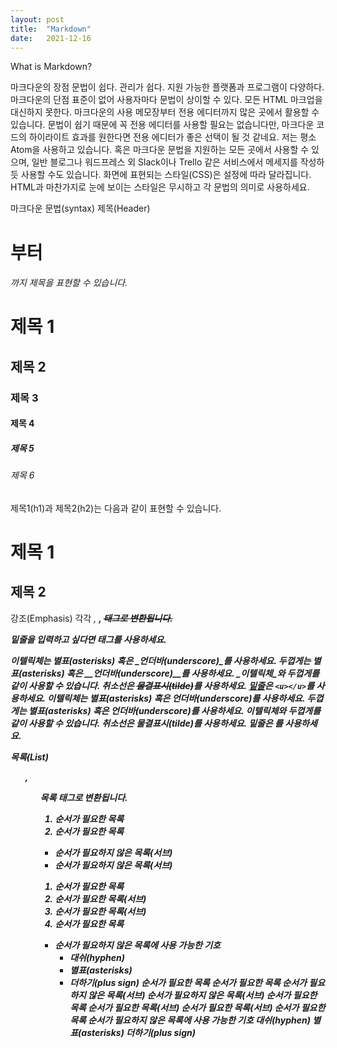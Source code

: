 ```yaml
---
layout: post
title:  "Markdown"
date:   2021-12-16
---
```


<p class="intro">What is Markdown?<p>

마크다운의 장점
문법이 쉽다.
관리가 쉽다.
지원 가능한 플랫폼과 프로그램이 다양하다.
마크다운의 단점
표준이 없어 사용자마다 문법이 상이할 수 있다.
모든 HTML 마크업을 대신하지 못한다.
마크다운의 사용
메모장부터 전용 에디터까지 많은 곳에서 활용할 수 있습니다.
문법이 쉽기 때문에 꼭 전용 에디터를 사용할 필요는 없습니다만, 마크다운 코드의 하이라이트 효과를 원한다면 전용 에디터가 좋은 선택이 될 것 같네요.
저는 평소 Atom을 사용하고 있습니다.
혹은 마크다운 문법을 지원하는 모든 곳에서 사용할 수 있으며, 일반 블로그나 워드프레스 외 Slack이나 Trello 같은 서비스에서 메세지를 작성하듯 사용할 수도 있습니다.
화면에 표현되는 스타일(CSS)은 설정에 따라 달라집니다.
HTML과 마찬가지로 눈에 보이는 스타일은 무시하고 각 문법의 의미로 사용하세요.

마크다운 문법(syntax)
제목(Header)
<h1>부터 <h6>까지 제목을 표현할 수 있습니다.

# 제목 1
## 제목 2
### 제목 3
#### 제목 4
##### 제목 5
###### 제목 6
제목1(h1)과 제목2(h2)는 다음과 같이 표현할 수 있습니다.

제목 1
======

제목 2
------
강조(Emphasis)
각각 <em>, <strong>, <del> 태그로 변환됩니다.

밑줄을 입력하고 싶다면 <u></u> 태그를 사용하세요.

이텔릭체는 *별표(asterisks)* 혹은 _언더바(underscore)_를 사용하세요.
두껍게는 **별표(asterisks)** 혹은 __언더바(underscore)__를 사용하세요.
**_이텔릭체_와 두껍게**를 같이 사용할 수 있습니다.
취소선은 ~~물결표시(tilde)~~를 사용하세요.
<u>밑줄</u>은 `<u></u>`를 사용하세요.
이텔릭체는 별표(asterisks) 혹은 언더바(underscore)를 사용하세요.
두껍게는 별표(asterisks) 혹은 언더바(underscore)를 사용하세요.
이텔릭체와 두껍게를 같이 사용할 수 있습니다.
취소선은 물결표시(tilde)를 사용하세요.
밑줄은 <u></u>를 사용하세요.

목록(List)
<ol>, <ul> 목록 태그로 변환됩니다.

1. 순서가 필요한 목록
1. 순서가 필요한 목록
  - 순서가 필요하지 않은 목록(서브) 
  - 순서가 필요하지 않은 목록(서브) 
1. 순서가 필요한 목록
  1. 순서가 필요한 목록(서브)
  1. 순서가 필요한 목록(서브)
1. 순서가 필요한 목록

- 순서가 필요하지 않은 목록에 사용 가능한 기호
  - 대쉬(hyphen)
  * 별표(asterisks)
  + 더하기(plus sign)
순서가 필요한 목록
순서가 필요한 목록
순서가 필요하지 않은 목록(서브)
순서가 필요하지 않은 목록(서브)
순서가 필요한 목록
순서가 필요한 목록(서브)
순서가 필요한 목록(서브)
순서가 필요한 목록
순서가 필요하지 않은 목록에 사용 가능한 기호
대쉬(hyphen)
별표(asterisks)
더하기(plus sign)